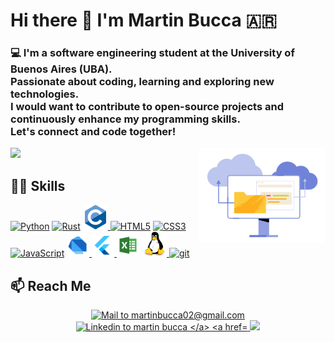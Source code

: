 # Hi there 👋 I'm Martin Bucca 🇦🇷

<p align="center">
  <div align="left">
    <h3>💻 I'm a software engineering student at the University of Buenos Aires (UBA).<br>Passionate about coding, learning and exploring new technologies.<br>I would want to contribute to open-source projects and continuously enhance my programming skills.<br>Let's connect and code together!</h3>
  </div>
</p>
<a href="https://github.com/aguirre-ivan?tab=repositories">
    <img align="right" src="softwaredev.png" width="40%"/> 
</a>

<a href="https://github.com/aguirre-ivan?tab=repositories">
    <img src="https://github-readme-stats.vercel.app/api/top-langs/?username=martinbucca&langs_count=108&count_private=true&layout=compact&theme=onedark&bg_color=00000000&hide_border=true&hide=Makefile,Markdown,Blade,HCL,Lex,c%2B%2B,Perl,Tcl,Yacc,Shell,PowerShell,Assembly,Scheme,Hack,HTML" width="40%" /> 
</a>






## 👨‍💻 Skills

<p align="left">
    <a href="https://www.python.org/" target="_blank" rel="noreferrer"><img src="https://raw.githubusercontent.com/danielcranney/readme-generator/main/public/icons/skills/python-colored.svg" width="36" height="36" alt="Python" /></a>
    <a href="https://www.rust-lang.org/" target="_blank" rel="noreferrer"><img src="https://raw.githubusercontent.com/danielcranney/readme-generator/main/public/icons/skills/rust-colored.svg" width="36" height="36" alt="Rust" /></a>
  <a href="https://www.cprogramming.com/" target="_blank" rel="noreferrer"> <img src="https://raw.githubusercontent.com/devicons/devicon/master/icons/c/c-original.svg" alt="c" width="40" height="40"/> </a>
    <a href="https://developer.mozilla.org/en-US/docs/Glossary/HTML5" target="_blank" rel="noreferrer"><img src="https://raw.githubusercontent.com/danielcranney/readme-generator/main/public/icons/skills/html5-colored.svg" width="36" height="36" alt="HTML5" /></a>
    <a href="https://www.w3.org/TR/CSS/#css" target="_blank" rel="noreferrer"><img src="https://raw.githubusercontent.com/danielcranney/readme-generator/main/public/icons/skills/css3-colored.svg" width="36" height="36" alt="CSS3" /></a>
    <a href="https://developer.mozilla.org/en-US/docs/Web/JavaScript" target="_blank" rel="noreferrer"><img src="https://raw.githubusercontent.com/danielcranney/readme-generator/main/public/icons/skills/javascript-colored.svg" width="36" height="36" alt="JavaScript" /></a>
    <a href="https://dart.dev/" target="_blank" rel="noreferrer"> <img src="icons8-dart.svg" alt="flutter" width="36" height="36"/> </a>
    <a href="https://flutter.dev/development" target="_blank" rel="noreferrer"> <img src="icons8-flutter.svg" alt="flutter" width="36" height="36"/> </a>
    <a target="_blank" rel="noreferrer"> <img src="icons8-excel.svg" alt="flutter" width="36" height="36"/> </a>
    <a href="https://www.linux.org/" target="_blank" rel="noreferrer"> <img src="https://raw.githubusercontent.com/devicons/devicon/master/icons/linux/linux-original.svg" alt="linux" width="40" height="40"/> </a>
    <a href="https://git-scm.com/" target="_blank" rel="noreferrer"> <img src="https://www.vectorlogo.zone/logos/git-scm/git-scm-icon.svg" alt="git" width="40" height="40"/> </a>
</p>


## 📫 Reach Me


<p align="center">
    <a href="mailto:martinbucca02@gmail.com" target="_blank" rel="noreferrer"> <img src="https://img.shields.io/badge/Gmail-D14836?style=for-the-badge&logo=gmail&logoColor=white" alt="Mail to martinbucca02@gmail.com"/> </a>
    <a href="https://www.linkedin.com/in/mart%C3%ADn-bucca-70858a216/" target="_blank" rel="noreferrer"> <img src="https://img.shields.io/badge/LinkedIn-0077B5?style=for-the-badge&logo=linkedin&logoColor=white" alt="Linkedin to martin bucca </a>
    <a href="https://github.com/martinbucca" target="_blank" rel="noreferrer"> <img src="https://img.shields.io/badge/GitHub-100000?style=for-the-badge&logo=github&logoColor=white"/> </a>
</p>


<!--

**aguirre-ivan/aguirre-ivan** is a ✨ _special_ ✨ repository because its `README.md` (this file) appears on your GitHub profile.

Here are some ideas to get you started:

- 🔭 I’m currently working on ...
- 🌱 I’m currently learning ...
- 👯 I’m looking to collaborate on ...
- 🤔 I’m looking for help with ...
- 💬 Ask me about ...
- 📫 How to reach me: ...
- 😄 Pronouns: ...
- ⚡ Fun fact: ...

-->
